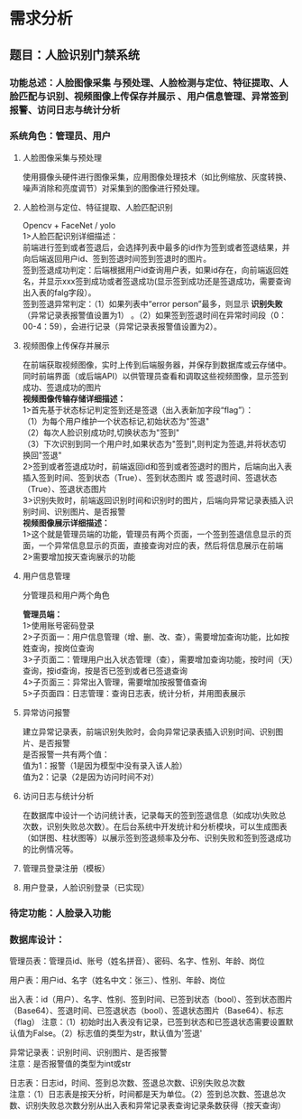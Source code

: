 # 需求分析

## 题目：人脸识别门禁系统

### 功能总述：人脸图像采集 与预处理、人脸检测与定位、特征提取、人脸匹配与识别、视频图像上传保存并展示 、用户信息管理、异常签到报警、访问日志与统计分析

### 系统角色：管理员、用户

1. 人脸图像采集与预处理

   使用摄像头硬件进行图像采集，应用图像处理技术（如比例缩放、灰度转换、噪声消除和亮度调节）对采集到的图像进行预处理。

2. 人脸检测与定位、特征提取、人脸匹配识别

   Opencv + FaceNet / yolo\
   1>人脸匹配识别详细描述：\
   前端进行签到或者签退后，会选择列表中最多的id作为签到或者签退结果，并向后端返回用户id、签到签退时间签到签退时的图片。\
   签到签退成功判定：后端根据用户id查询用户表，如果id存在，向前端返回姓名，并显示xxx签到成功或者签退成功(显示签到成功还是签退成功，需要查询出入表的falg字段）。\
   签到签退异常判定：（1）如果列表中“error person”最多，则显示 **识别失败**（异常记录表报警值设置为1） 。（2）如果签到签退时间在异常时间段（0：00-4：59），会进行记录（异常记录表报警值设置为2）。

3. 视频图像上传保存并展示

   在前端获取视频图像，实时上传到后端服务器，并保存到数据库或云存储中。同时前端界面（或后端API）以供管理员查看和调取这些视频图像，显示签到成功、签退成功的图片\
    **视频图像传输存储详细描述：** \
   1>首先基于状态标记判定签到还是签退（出入表新加字段“flag”）：\
   （1）为每个用户维护一个状态标记,初始状态为"签退"\
   （2）每次人脸识别成功时,切换状态为"签到"\
   （3）下次识别到同一个用户时,如果状态为"签到",则判定为签退,并将状态切换回"签退"\
   2>签到或者签退成功时，前端返回id和签到或者签退时的图片，后端向出入表插入签到时间、签到状态（True）、签到状态图片 或 签退时间、签退状态（True）、签退状态图片\
   3>识别失败时，前端返回识别时间和识别时的图片，后端向异常记录表插入识别时间、识别图片、是否报警\
    **视频图像展示详细描述：** \
   1>这个就是管理员端的功能，管理员有两个页面，一个签到签退信息显示的页面，一个异常信息显示的页面，直接查询对应的表，然后将信息展示在前端\
   2>需要增加按天查询展示的功能
4. 用户信息管理

   分管理员和用户两个角色

    **管理员端：** \
   1>使用账号密码登录\
   2>子页面一：用户信息管理（增、删、改、查），需要增加查询功能，比如按姓查询，按岗位查询\
   3>子页面二：管理用户出入状态管理（查），需要增加查询功能，按时间（天）查询，按id查询，按是否已签到或者已签退查询\
   4>子页面三：异常出入管理，需要增加按报警值查询\
   5>子页面四：日志管理：查询日志表，统计分析，并用图表展示


5. 异常访问报警

   建立异常记录表，前端识别失败时，会向异常记录表插入识别时间、识别图片、是否报警\
   是否报警一共有两个值：\
   值为1：报警（1是因为模型中没有录入该人脸）\
   值为2：记录（2是因为访问时间不对）

6. 访问日志与统计分析

   在数据库中设计一个访问统计表，记录每天的签到签退信息（如成功\失败总次数，识别失败总次数）。在后台系统中开发统计和分析模块，可以生成图表（如饼图、柱状图等）以展示签到签退频率及分布、识别失败和签到签退成功的比例情况等。

7. 管理员登录注册（模板）
8. 用户登录，人脸识别登录（已实现）

### 待定功能：人脸录入功能
   

### 数据库设计：

管理员表：管理员id、账号（姓名拼音）、密码、名字、性别、年龄、岗位 

用户表：用户id、名字（姓名中文：张三）、性别、年龄、岗位

出入表：id（用户）、名字、性别、签到时间、已签到状态（bool）、签到状态图片（Base64）、签退时间、已签退状态（bool）、签退状态图片（Base64）、标志（flag）
注意：（1）初始时出入表没有记录，已签到状态和已签退状态需要设置默认值为False。（2）标志值的类型为str，默认值为'签退'

异常记录表：识别时间、识别图片、是否报警\
注意：是否报警值的类型为int或str

日志表：日志id，时间、签到总次数、签退总次数、识别失败总次数\
注意：（1）日志表是按天分析，时间都是天为单位。（2）签到总次数、签退总次数、识别失败总次数分别从出入表和异常记录表查询记录条数获得（按天查询）




